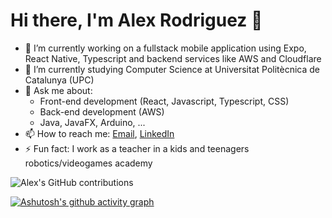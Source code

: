 # Hi there, I'm Alex Rodriguez 👋

- 🔭 I’m currently working on a fullstack mobile application using Expo, React Native, Typescript and backend services like AWS and Cloudflare
- 🌱 I’m currently studying Computer Science at Universitat Politècnica de Catalunya (UPC)
- 💬 Ask me about:
  - Front-end development (React, Javascript, Typescript, CSS)
  - Back-end development (AWS)
  - Java, JavaFX, Arduino, ...
- 📫 How to reach me: [Email](mailto:alex.542004@gmail.com), [LinkedIn]([https://www.linkedin.com/in/your-linkedin-profile](https://www.linkedin.com/in/alex-rodriguez-rodriguez/))
- ⚡ Fun fact: I work as a teacher in a kids and teenagers robotics/videogames academy

![Alex's GitHub contributions](https://github-readme-streak-stats.herokuapp.com/?user=alexrr04&theme=radical)

[![Ashutosh's github activity graph](https://github-readme-activity-graph.vercel.app/graph?username=alexrr04&theme=github-compact)](https://github.com/alexrr04/github-readme-activity-graph)

